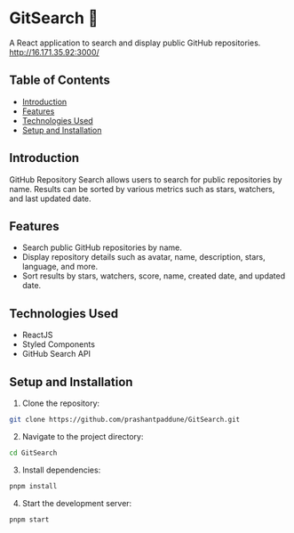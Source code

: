 # GitSearch 🔎

A React application to search and display public GitHub repositories.
http://16.171.35.92:3000/

## Table of Contents

- [Introduction](#introduction)
- [Features](#features)
- [Technologies Used](#technologies-used)
- [Setup and Installation](#setup-and-installation)

## Introduction

GitHub Repository Search allows users to search for public repositories by name. Results can be sorted by various metrics such as stars, watchers, and last updated date.

## Features

- Search public GitHub repositories by name.
- Display repository details such as avatar, name, description, stars, language, and more.
- Sort results by stars, watchers, score, name, created date, and updated date.

## Technologies Used

- ReactJS
- Styled Components
- GitHub Search API

## Setup and Installation

1. Clone the repository:
    
```sh
git clone https://github.com/prashantpaddune/GitSearch.git
```

2. Navigate to the project directory:
```sh   
cd GitSearch
```

3. Install dependencies:
```sh 
pnpm install
```

4. Start the development server:
```sh 
pnpm start
```
